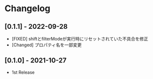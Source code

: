 # Changelog

## [0.1.1] - 2022-09-28

- [FIXED] shiftとfilterModeが実行時にリセットされていた不具合を修正
- [Changed] プロパティ名を一部変更

## [0.1.0] - 2021-10-27

- 1st Release
